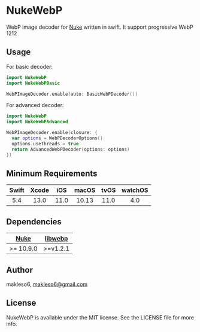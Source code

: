 # NukeWebP

WebP image decoder for [Nuke](https://github.com/kean/Nuke) written in swift. It support progressive WebP 1212


## Usage

For basic decoder:

```swift
import NukeWebP
import NukeWebPBasic

WebPImageDecoder.enable(auto: BasicWebPDecoder())

```

For advanced decoder:

```swift
import NukeWebP
import NukeWebPAdvanced

WebPImageDecoder.enable(closure: {
  var options = WebPDecoderOptions()
  options.useThreads = true
  return AdvancedWebPDecoder(options: options)
})

```

## Minimum Requirements

| Swift | Xcode | iOS | macOS | tvOS | watchOS |
|:-----:|:-----:|:---:|:-----:|:----:|:-------:|
| 5.4 | 13.0 | 11.0 | 10.13 | 11.0 | 4.0 |

## Dependencies
| [Nuke](https://github.com/kean/Nuke) | [libwebp](https://github.com/SDWebImage/libwebp-Xcode) |
|:---:|:---:|
| >= 10.9.0 | >=v1.2.1 |

## Author

makleso6, makleso6@gmail.com

## License

NukeWebP is available under the MIT license. See the LICENSE file for more info.
